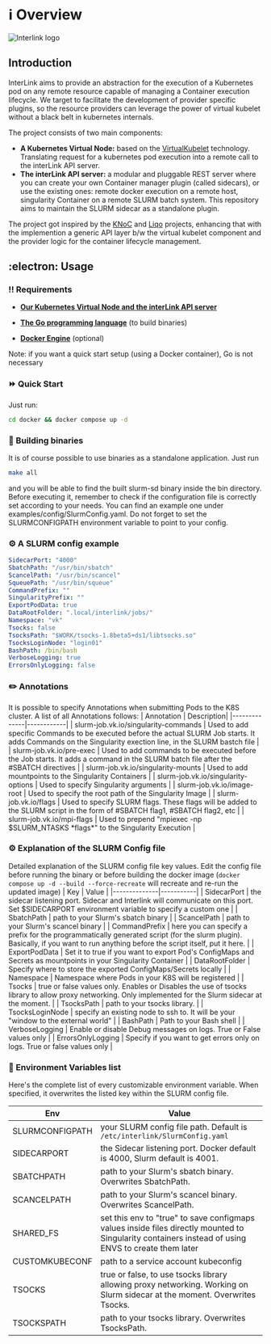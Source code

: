 # :information_source: Overview

![Interlink logo](./docs/static/img/interlink_logo.png)

## Introduction

InterLink aims to provide an abstraction for the execution of a Kubernetes pod on any remote resource capable of managing
a Container execution lifecycle. We target to facilitate the development of provider specific plugins, so the resource
providers can leverage the power of virtual kubelet without a black belt in kubernetes internals.

The project consists of two main components:

- __A Kubernetes Virtual Node:__ based on the [VirtualKubelet](https://virtual-kubelet.io/) technology.
Translating request for a kubernetes pod execution into a remote call to the interLink API server.
- __The interLink API server:__ a modular and pluggable REST server where you can create your own Container manager plugin
(called sidecars), or use the existing ones: remote docker execution on a remote host, singularity Container on
a remote SLURM batch system. This repository aims to maintain the SLURM sidecar as a standalone plugin.

The project got inspired by the [KNoC](https://github.com/CARV-ICS-FORTH/knoc) and
[Liqo](https://github.com/liqotech/liqo/tree/master) projects, enhancing that with the implemention a generic API
layer b/w the virtual kubelet component and the provider logic for the container lifecycle management.

## :electron: Usage

### :bangbang: Requirements

- __[Our Kubernetes Virtual Node and the interLink API server](https://github.com/interTwin-eu/interLink)__

- __[The Go programming language](https://go.dev/doc/install)__ (to build binaries)

- __[Docker Engine](https://docs.docker.com/engine/)__ (optional)

Note: if you want a quick start setup (using a Docker container), Go is not necessary

### :fast_forward: Quick Start

Just run:

```bash
cd docker && docker compose up -d
```

### :hammer: Building binaries

It is of course possible to use binaries as a standalone application. Just run

```bash
make all
```

and you will be able to find the built slurm-sd binary inside the bin directory. Before executing it, remember to check
if the configuration file is correctly set according to your needs. You can find an example one under examples/config/SlurmConfig.yaml.
Do not forget to set the SLURMCONFIGPATH environment variable to point to your config.

### :gear: A SLURM config example

```yaml
SidecarPort: "4000"
SbatchPath: "/usr/bin/sbatch"
ScancelPath: "/usr/bin/scancel"
SqueuePath: "/usr/bin/squeue"
CommandPrefix: ""
SingularityPrefix: ""
ExportPodData: true
DataRootFolder: ".local/interlink/jobs/"
Namespace: "vk"
Tsocks: false
TsocksPath: "$WORK/tsocks-1.8beta5+ds1/libtsocks.so"
TsocksLoginNode: "login01"
BashPath: /bin/bash
VerboseLogging: true
ErrorsOnlyLogging: false
```

### :pencil2: Annotations

It is possible to specify Annotations when submitting Pods to the K8S cluster. A list of all Annotations follows:
| Annotation    | Description|
|--------------|------------|
| slurm-job.vk.io/singularity-commands | Used to add specific Commands to be executed before the actual SLURM Job starts. It adds Commands on the Singularity exection line, in the SLURM bastch file |
| slurm-job.vk.io/pre-exec | Used to add commands to be executed before the Job starts. It adds a command in the SLURM batch file after the #SBATCH directives |
| slurm-job.vk.io/singularity-mounts | Used to add mountpoints to the Singularity Containers |
| slurm-job.vk.io/singularity-options | Used to specify Singularity arguments |
| slurm-job.vk.io/image-root | Used to specify the root path of the Singularity Image |
| slurm-job.vk.io/flags | Used to specify SLURM flags. These flags will be added to the SLURM script in the form of #SBATCH flag1, #SBATCH flag2, etc |
| slurm-job.vk.io/mpi-flags | Used to prepend "mpiexec -np $SLURM_NTASKS \*flags\*" to the Singularity Execution |

### :gear: Explanation of the SLURM Config file

Detailed explanation of the SLURM config file key values. Edit the config file before running the binary or before
building the docker image (`docker compose up -d --build --force-recreate` will recreate and re-run the updated image)
| Key         | Value     |
|--------------|-----------|
| SidecarPort | the sidecar listening port. Sidecar and Interlink will communicate on this port. Set $SIDECARPORT environment variable to specify a custom one |
| SbatchPath | path to your Slurm's sbatch binary |
| ScancelPath | path to your Slurm's scancel binary |
| CommandPrefix | here you can specify a prefix for the programmatically generated script (for the slurm plugin). Basically, if you want to run anything before the script itself, put it here. |
| ExportPodData | Set it to true if you want to export Pod's ConfigMaps and Secrets as mountpoints in your Singularity Container |
| DataRootFolder | Specify where to store the exported ConfigMaps/Secrets locally |
| Namespace | Namespace where Pods in your K8S will be registered |
| Tsocks | true or false values only. Enables or Disables the use of tsocks library to allow proxy networking. Only implemented for the Slurm sidecar at the moment. |
| TsocksPath | path to your tsocks library. |
| TsocksLoginNode | specify an existing node to ssh to. It will be your "window to the external world" |
| BashPath | Path to your Bash shell |
| VerboseLogging | Enable or disable Debug messages on logs. True or False values only |
| ErrorsOnlyLogging | Specify if you want to get errors only on logs. True or false values only |

### :wrench: Environment Variables list

Here's the complete list of every customizable environment variable. When specified, it overwrites the listed key
within the SLURM config file.

| Env         | Value     |
|--------------|-----------|
| SLURMCONFIGPATH | your SLURM config file path. Default is `/etc/interlink/SlurmConfig.yaml` |
| SIDECARPORT | the Sidecar listening port. Docker default is 4000, Slurm default is 4001. |
| SBATCHPATH | path to your Slurm's sbatch binary. Overwrites SbatchPath. |
| SCANCELPATH | path to your Slurm's scancel binary. Overwrites ScancelPath. |
| SHARED_FS | set this env to "true" to save configmaps values inside files directly mounted to Singularity containers instead of using ENVS to create them later |
| CUSTOMKUBECONF | path to a service account kubeconfig |
| TSOCKS | true or false, to use tsocks library allowing proxy networking. Working on Slurm sidecar at the moment. Overwrites Tsocks. |
| TSOCKSPATH | path to your tsocks library. Overwrites TsocksPath. |
